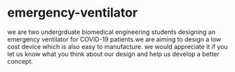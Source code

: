 # emergency-ventilator
we are two undergrduate biomedical engineering students designing an emergency ventilator for COVID-19 patients.we are aiming to design a low cost device which is also easy to manufacture.
we would appreciate it if you let us know what you think about our design and help us develop a better concept.
